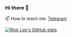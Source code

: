 ### Hi there 👋

📫 How to reach me: [Telegram](https://t.me/dsddddsds)

[![Rick Lee's GitHub stats](https://github-readme-stats.vercel.app/api?username=techmovie)](https://github.com/techmovie/github-readme-stats)
